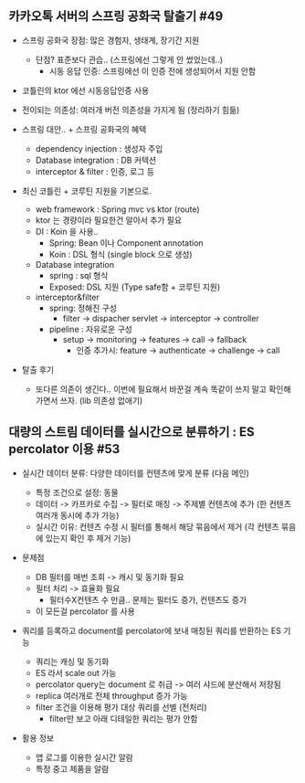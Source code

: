 ## 카카오톡 서버의 스프링 공화국 탈출기 #49

* 스프링 공화국 장점: 많은 경험자, 생태계, 장기간 지원
  * 단점? 표준보다 관습.. (스프링에선 그렇게 안 썼었는데..)
    * 시동 응답 인증: 스프링에선 이 인증 전에 생성되어서 지원 안함

* 코틀린의 ktor 에선 시동응답인증 사용
* 전이되는 의존성: 여러개 버전 의존성을 가지게 됨 (정리하기 힘듦)

* 스프링 대안.. + 스프링 공화국의 혜택
  * dependency injection : 생성자 주입
  * Database integration : DB 커텍션
  * interceptor & filter : 인증, 로그 등

* 최신 코틀린 + 코루틴 지원을 기본으로.
  * web framework : Spring mvc vs ktor (route)
  * ktor 는 경량이라 필요한건 알아서 추가 필요
  * DI : Koin 을 사용..
    * Spring: Bean 이나 Component annotation
    * Koin : DSL 형식 (single block 으로 생성)
  * Database integration
    * spring : sql 형식
    * Exposed: DSL 지원 (Type safe함 + 코루틴 지원)
  * interceptor&filter
    * spring: 정해진 구성
      * filter -> dispacher servlet -> interceptor -> controller
    * pipeline : 자유로운 구성
      * setup -> monitoring -> features -> call -> fallback
        * 인증 추가시: feature -> authenticate -> challenge -> call

* 탈출 후기
  * 또다른 의존이 생긴다.. 이번에 필요해서 바꾼걸 계속 똑같이 쓰지 말고 확인해가면서 쓰자. (lib 의존성 없애기)


## 대량의 스트림 데이터를 실시간으로 분류하기 : ES percolator 이용 #53

* 실시간 데이터 분류: 다양한 데이터를 컨텐츠에 맞게 분류 (다음 메인)
  * 특정 조건으로 설정: 동물
  * 데이터 -> 카프카로 수집 -> 필터로 매칭 -> 주제별 컨텐츠에 추가 (한 컨텐츠 여러개 동시에 추가 가능)
  * 실시간 이유: 컨텐츠 수정 시 필터를 통해서 해당 묶음에서 제거 (각 컨텐츠 묶음에 있는지 확인 후 제거 기능)

* 문제점
  * DB 필터를 매번 조회 -> 캐시 및 동기화 필요
  * 필터 처리 -> 효율화 필요
    * 필터수X컨텐츠 수 만큼.. 문제는 필터도 증가, 컨텐츠도 증가
  * 이 모든걸 percolator 를 사용

* 쿼리를 등록하고 document를 percolator에 보내 매칭된 쿼리를 반환하는 ES 기능
  * 쿼리는 캐싱 및 동기화
  * ES 라서 scale out 가능
  * percolator query는 document 로 취급 -> 여러 샤드에 분산해서 저장됨
  * replica 여러개로 전체 throughput 증가 가능
  * filter 조건을 이용해 평가 대상 쿼리를 선별 (전처리)
    * filter만 보고 아래 디테일한 쿼리는 평가 안함

* 활용 정보
  * 앱 로그를 이용한 실시간 알람
  * 특정 중고 제품을 알람
